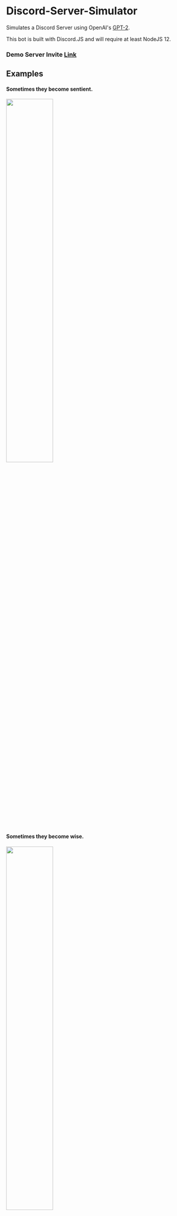 # Discord-Server-Simulator
Simulates a Discord Server using OpenAI's [GPT-2](https://openai.com/blog/better-language-models/).

This bot is built with Discord.JS and will require at least NodeJS 12.

### Demo Server Invite [Link](https://discord.gg/utmeHgk7Fd)

## Examples

#### Sometimes they become sentient.

<img src="https://i.postimg.cc/7P9Nx6j0/image.png" width="50%" height="50%">

#### Sometimes they become wise.

<img src="https://i.postimg.cc/v8C58V31/image.png" width="50%" height="50%">

#### Sometimes they get into fights.

<img src="https://i.postimg.cc/YSNdYxDy/image.png" width="70%" height="70%">

#### Sometimes they play video games.

<img src="https://i.postimg.cc/nV1tp4H2/image.png" width="70%" height="70%">

#### Sometimes they become brothers.

<img src="https://i.postimg.cc/pTbtXkhG/image.png" width="70%" height="70%">

#### Sometimes they get angry.

<img src="https://i.postimg.cc/KcWRrhMC/image.png" width="70%" height="70%">

### [Join Demo Server](https://discord.gg/utmeHgk7Fd)
